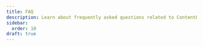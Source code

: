 ```yaml
---
title: FAQ
description: Learn about frequently asked questions related to ContentLib.
sidebar:
  order: 10
draft: true
---
```

